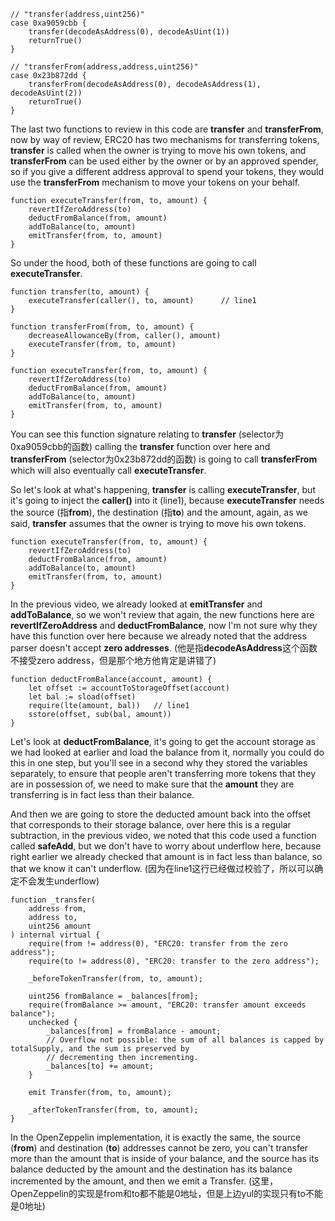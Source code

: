 ```solidity
// "transfer(address,uint256)"
case 0xa9059cbb {
    transfer(decodeAsAddress(0), decodeAsUint(1))
    returnTrue()
}

// "transferFrom(address,address,uint256)"
case 0x23b872dd {
    transferFrom(decodeAsAddress(0), decodeAsAddress(1), decodeAsUint(2))
    returnTrue()
}
```

The last two functions to review in this code are **transfer** and **transferFrom**, now by way of review, ERC20 has two mechanisms for transferring tokens, **transfer** is called when the owner is trying to move his own tokens, and **transferFrom** can be used either by the owner or by an approved spender, so if you give a different address approval to spend your tokens, they would use the **transferFrom** mechanism to move your tokens on your behalf.

```solidity
function executeTransfer(from, to, amount) {
    revertIfZeroAddress(to)
    deductFromBalance(from, amount)
    addToBalance(to, amount)
    emitTransfer(from, to, amount)
}
```

So under the hood, both of these functions are going to call **executeTransfer**.

```solidity
function transfer(to, amount) {
	executeTransfer(caller(), to, amount)      // line1
}

function transferFrom(from, to, amount) {
    decreaseAllowanceBy(from, caller(), amount)
    executeTransfer(from, to, amount)
}

function executeTransfer(from, to, amount) {
    revertIfZeroAddress(to)
    deductFromBalance(from, amount)
    addToBalance(to, amount)
    emitTransfer(from, to, amount)
}
```

You can see this function signature relating to **transfer** (selector为0xa9059cbb的函数) calling the **transfer** function over here and **transferFrom** (selector为0x23b872dd的函数) is going to call **transferFrom** which will also eventually call **executeTransfer**.

So let's look at what's happening, **transfer** is calling **executeTransfer**, but it's going to inject the **caller()** into it (line1), because **executeTransfer** needs the source (指**from**), the destination (指**to**) and the amount, again, as we said, **transfer** assumes that the owner is trying to move his own tokens.

```solidity
function executeTransfer(from, to, amount) {
    revertIfZeroAddress(to)
    deductFromBalance(from, amount)
    addToBalance(to, amount)
    emitTransfer(from, to, amount)
}
```

In the previous video, we already looked at **emitTransfer** and **addToBalance**, so we won't review that again, the new functions here are **revertIfZeroAddress** and **deductFromBalance**, now I'm not sure why they have this function over here because we already noted that the address parser doesn't accept **zero addresses**. (他是指**decodeAsAddress**这个函数不接受zero address，但是那个地方他肯定是讲错了)

```solidity
function deductFromBalance(account, amount) {
    let offset := accountToStorageOffset(account)
    let bal := sload(offset)
    require(lte(amount, bal))   // line1
    sstore(offset, sub(bal, amount))
}
```

Let's look at **deductFromBalance**, it's going to get the account storage as we had looked at earlier and load the balance from it, normally you could do this in one step, but you'll see in a second why they stored the variables separately, to ensure that people aren't transferring more tokens that they are in possession of, we need to make sure that the **amount** they are transferring is in fact less than their balance.

And then we are going to store the deducted amount back into the offset that corresponds to their storage balance, over here this is a regular subtraction, in the previous video, we noted that this code used a function called **safeAdd**, but we don't have to worry about underflow here, because right earlier we already checked that amount is in fact less than balance, so that we know it can't underflow. (因为在line1这行已经做过校验了，所以可以确定不会发生underflow)





```solidity
function _transfer(
    address from,
    address to,
    uint256 amount
) internal virtual {
    require(from != address(0), "ERC20: transfer from the zero address");
    require(to != address(0), "ERC20: transfer to the zero address");

    _beforeTokenTransfer(from, to, amount);

    uint256 fromBalance = _balances[from];
    require(fromBalance >= amount, "ERC20: transfer amount exceeds balance");
    unchecked {
        _balances[from] = fromBalance - amount;
        // Overflow not possible: the sum of all balances is capped by totalSupply, and the sum is preserved by
        // decrementing then incrementing.
        _balances[to] += amount;
    }

    emit Transfer(from, to, amount);

    _afterTokenTransfer(from, to, amount);
}
```

In the OpenZeppelin implementation, it is exactly the same, the source (**from**) and destination (**to**) addresses cannot be zero, you can't transfer more than the amount that is inside of your balance, and the source has its balance deducted by the amount and the destination has its balance incremented by the amount, and then we emit a Transfer. (这里，OpenZeppelin的实现是from和to都不能是0地址，但是上边yul的实现只有to不能是0地址)